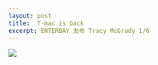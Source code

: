 ```yaml
---
layout: post
title:  T-mac is back
excerpt: ENTERBAY 发布 Tracy McGrady 1/6
---
```


[![](http://oc34tply2.bkt.clouddn.com/tmac_offical.jpg!firecrackerinlane2)](http://www.enterbaystore.com/web_2014/enterbay_shop/collection.php?collectionid=10007)
